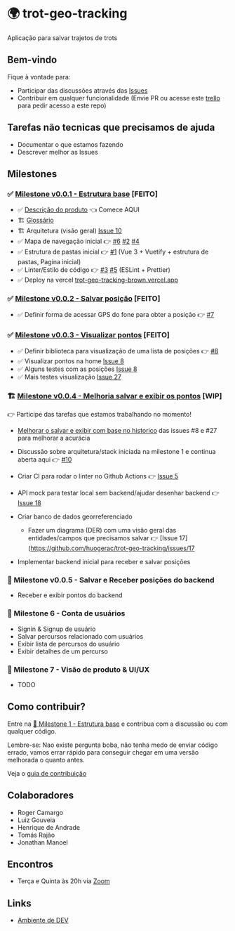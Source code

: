 # 🌍 trot-geo-tracking

Aplicação para salvar trajetos de trots

## Bem-vindo

Fique à vontade para:

- Participar das discussões através das [Issues](https://github.com/huogerac/trot-geo-tracking/issues)
- Contribuir em qualquer funcionalidade (Envie PR ou acesse este [trello](https://trello.com/b/45mIZuwb/geotracking) para pedir acesso a este repo)

## Tarefas não tecnicas que precisamos de ajuda

- Documentar o que estamos fazendo
- Descrever melhor as Issues

## Milestones

### ✅ [Milestone v0.0.1 - Estrutura base](https://github.com/huogerac/trot-geo-tracking/milestone/1) [FEITO]

- ✅ [Descrição do produto](Geo-Tracking.md) 👈 Comece AQUI
- 🏗️ [Glossário](Glossario.md)
- 🏗️ Arquitetura (visão geral) [Issue 10](https://github.com/huogerac/trot-geo-tracking/issues/10)
- ✅ Mapa de navegação inicial 👉 [#6](https://github.com/huogerac/trot-geo-tracking/issues/6) [#2](https://github.com/huogerac/trot-geo-tracking/issues/2) [#4](https://github.com/huogerac/trot-geo-tracking/issues/4)
- ✅ Estrutura de pastas inicial 👉 [#1](https://github.com/huogerac/trot-geo-tracking/issues/1)
     (Vue 3 + Vuetify + estrutura de pastas, Pagina inicial)
- ✅ Linter/Estilo de código 👉 [#3](https://github.com/huogerac/trot-geo-tracking/issues/3) [#5](https://github.com/huogerac/trot-geo-tracking/issues/5)
     (ESLint + Prettier)
- ✅ Deploy na vercel [trot-geo-tracking-brown.vercel.app](http://trot-geo-tracking-brown.vercel.app/)

### ✅ [Milestone v0.0.2 - Salvar posição](https://github.com/huogerac/trot-geo-tracking/milestone/2) [FEITO]

- ✅ Definir forma de acessar GPS do fone para obter a posição 👉 [#7](https://github.com/huogerac/trot-geo-tracking/issues/7)

### ✅ [Milestone v0.0.3 - Visualizar pontos](https://github.com/huogerac/trot-geo-tracking/milestone/3) [FEITO]

- ✅ Definir biblioteca para visualização de uma lista de posições 👉 [#8](https://github.com/huogerac/trot-geo-tracking/issues/8)
- ✅ Visualizar pontos na home [Issue 8](https://github.com/huogerac/trot-geo-tracking/issues/8)
- ✅ Alguns testes com as posições [Issue 8](https://github.com/huogerac/trot-geo-tracking/issues/8)
- ✅ Mais testes visualização [Issue 27](https://github.com/huogerac/trot-geo-tracking/issues/27)


### 🏗️ [Milestone v0.0.4 - Melhoria salvar e exibir os pontos](https://github.com/huogerac/trot-geo-tracking/milestone/4) [WIP]

👉 Participe das tarefas que estamos trabalhando no momento!

- [Melhorar o salvar e exibir com base no historico](https://github.com/huogerac/trot-geo-tracking/issues/28) das issues #8 e #27 para melhorar
a acurácia

- Discussão sobre arquitetura/stack iniciada na milestone 1 e continua aberta aqui 👉 [#10](https://github.com/huogerac/trot-geo-tracking/issues/10)

- Criar CI para rodar o linter no Github Actions 👉 [Issue 5](https://github.com/huogerac/trot-geo-tracking/issues/5)

- API mock para testar local sem backend/ajudar desenhar backend 👉 [Issue 18](https://github.com/huogerac/trot-geo-tracking/issues/18)

- Criar banco de dados georreferenciado
    - Fazer um diagrama (DER) com uma visão geral das entidades/campos que precisamos salvar 👉 [Issue 17](https://github.com/huogerac/trot-geo-tracking/issues/17
- Implementar backend inicial para receber e salvar posições

### 📍 Milestone v0.0.5 - Salvar e Receber posições do backend

- Receber e exibir pontos do backend

### 📍 Milestone 6 - Conta de usuários

- Signin & Signup de usuário
- Salvar percursos relacionado com usuários
- Exibir lista de percursos do usuário
- Exibir detalhes de um percurso

### 📍 Milestone 7 - Visão de produto & UI/UX

- TODO

## Como contribuir?

Entre na [📍 Milestone 1 - Estrutura base](https://github.com/huogerac/trot-geo-tracking/milestone/1) e contribua com a discussão ou com qualquer código.

Lembre-se: Nao existe pergunta boba, não tenha medo de enviar código errado, vamos errar rápido para conseguir chegar em uma versão melhorada o quanto antes.

Veja o [guia de contribuição](CONTRIBUTING.md)

## Colaboradores

- Roger Camargo
- Luiz Gouveia
- Henrique de Andrade
- Tomás Rajão
- Jonathan Manoel

## Encontros

- Terça e Quinta às 20h via [Zoom](https://us06web.zoom.us/j/3226369034?pwd=K1VkeDFHREUyQldINTNCT2ZJYS9QUT09)

## Links

- [Ambiente de DEV](https://trot-geo-tracking-brown.vercel.app/)
